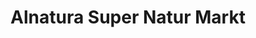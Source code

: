 ---
title: "Alnatura Super Natur Markt"
url: /zuerich/alnatura-super-natur-markt/
shop: Supermarkt
---